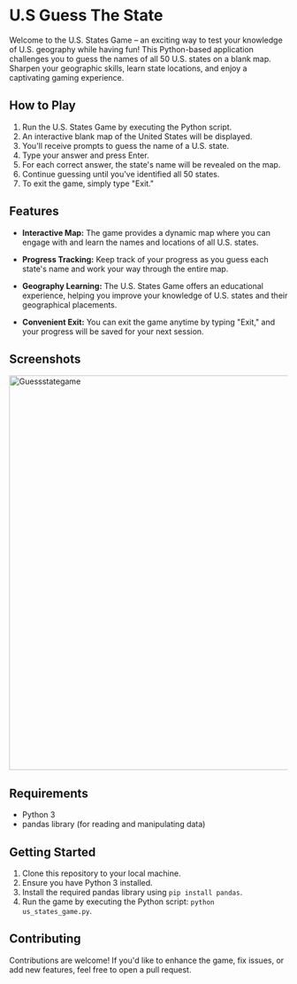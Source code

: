 # U.S Guess The State

Welcome to the U.S. States Game – an exciting way to test your knowledge of U.S. geography while having fun! This Python-based application challenges you to guess the names of all 50 U.S. states on a blank map. Sharpen your geographic skills, learn state locations, and enjoy a captivating gaming experience.

## How to Play

1. Run the U.S. States Game by executing the Python script.
2. An interactive blank map of the United States will be displayed.
3. You'll receive prompts to guess the name of a U.S. state.
4. Type your answer and press Enter.
5. For each correct answer, the state's name will be revealed on the map.
6. Continue guessing until you've identified all 50 states.
7. To exit the game, simply type "Exit."

## Features

- **Interactive Map:** The game provides a dynamic map where you can engage with and learn the names and locations of all U.S. states.

- **Progress Tracking:** Keep track of your progress as you guess each state's name and work your way through the entire map.

- **Geography Learning:** The U.S. States Game offers an educational experience, helping you improve your knowledge of U.S. states and their geographical placements.

- **Convenient Exit:** You can exit the game anytime by typing "Exit," and your progress will be saved for your next session.

## Screenshots
<img width="712" alt="Guessstategame" src="https://github.com/JamarPelzer/GuessTheState/assets/117375506/2918bc61-9169-47b6-b543-a16794963e89">

## Requirements

- Python 3
- pandas library (for reading and manipulating data)

## Getting Started

1. Clone this repository to your local machine.
2. Ensure you have Python 3 installed.
3. Install the required pandas library using `pip install pandas`.
4. Run the game by executing the Python script: `python us_states_game.py`.

## Contributing

Contributions are welcome! If you'd like to enhance the game, fix issues, or add new features, feel free to open a pull request.


